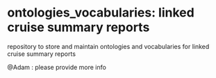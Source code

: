 # ontologies_vocabularies: linked cruise summary reports
repository to store and maintain ontologies and vocabularies for linked cruise summary reports

@Adam : please provide more info
